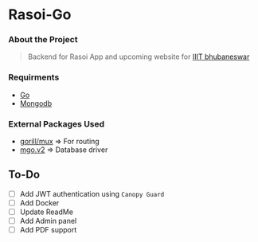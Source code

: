 # Rasoi-Go

### About the Project
> Backend for Rasoi App and upcoming website for [IIIT bhubaneswar](https://www.iiit-bh.ac.in/)

### Requirments
- [Go](https://golang.org/)
- [Mongodb](https://www.mongodb.com/)

### External Packages Used
- [gorill/mux](https://www.github.com/gorilla/mux) => For routing
- [mgo.v2](https://gopkg.in/mgo.v2) => Database driver

## To-Do

- [ ] Add JWT authentication using ```Canopy Guard```
- [ ] Add Docker
- [ ] Update ReadMe
- [ ] Add Admin panel
- [ ] Add PDF support

